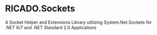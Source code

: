 # RICADO.Sockets
A Socket Helper and Extensions Library utilizing System.Net.Sockets for .NET 6/7 and .NET Standard 2.0 Applications
